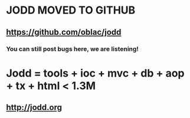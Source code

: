 # JODD MOVED TO GITHUB #

## https://github.com/oblac/jodd ##

### You can still post bugs here, we are listening! ###


# Jodd = tools + ioc + mvc + db + aop + tx + html < 1.3M #

## http://jodd.org ##